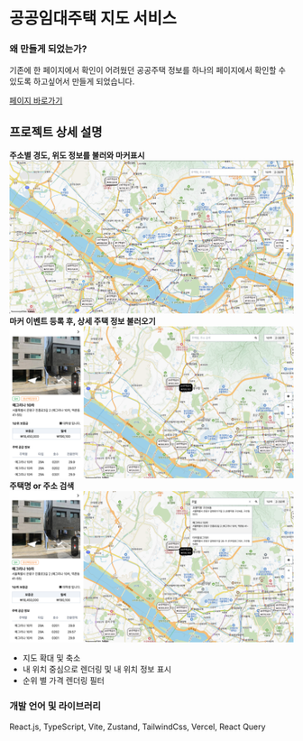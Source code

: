 # 공공임대주택 지도 서비스

### 왜 만들게 되었는가?

기존에 한 페이지에서 확인이 어려웠던 공공주택 정보를
하나의 페이지에서 확인할 수 있도록 하고싶어서 만들게 되었습니다.

<a href="https://map-project-phi.vercel.app">페이지 바로가기</a>

## 프로젝트 상세 설명

<b>주소별 경도, 위도 정보를 불러와 마커표시</b>
![alt text](readme/img/image.png)
<b>마커 이벤트 등록 후, 상세 주택 정보 불러오기</b>
![alt text](readme/img/image-2.png)
<b>주택명 or 주소 검색 </b>
![alt text](readme/img/image-1.png)

- 지도 확대 및 축소
- 내 위치 중심으로 렌더링 및 내 위치 정보 표시
- 순위 별 가격 렌더링 필터

### 개발 언어 및 라이브러리

React.js, TypeScript, Vite, Zustand, TailwindCss, Vercel, React Query
